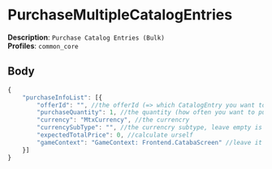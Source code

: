# PurchaseMultipleCatalogEntries

**Description**: `Purchase Catalog Entries (Bulk)` \
**Profiles**: `common_core`

## Body
```js
{
    "purchaseInfoList": [{
        "offerId": "", //the offerId (=> which CatalogEntry you want to purchase)
        "purchaseQuantity": 1, //the quantity (how often you want to purchase it, should be normally 1)
        "currency": "MtxCurrency", //the currencry
        "currencySubType": "", //the currencry subtype, leave empty is not existing
        "expectedTotalPrice": 0, //calculate urself
        "gameContext": "GameContext: Frontend.CatabaScreen" //leave it empty, or like this
    }]
}
```
